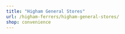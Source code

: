 ```yaml
---
title: "Higham General Stores"
url: /higham-ferrers/higham-general-stores/
shop: convenience
---
```

